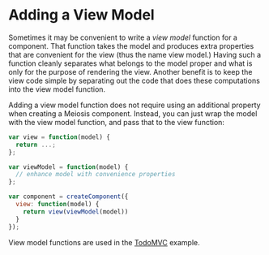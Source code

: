 # Adding a View Model

Sometimes it may be convenient to write a *view model* function for a component. That function takes the model and produces extra properties that are convenient for the view (thus the name view model.) Having such a function cleanly separates what belongs to the model proper and what is only for the purpose of rendering the view. Another benefit is to keep the view code simple by separating out the code that does these computations into the view model function.

Adding a view model function does not require using an additional property when creating a Meiosis component. Instead, you can just wrap the model with the view model function, and pass that to the view function:

```javascript
var view = function(model) {
  return ...;
};

var viewModel = function(model) {
  // enhance model with convenience properties
};

var component = createComponent({
  view: function(model) {
    return view(viewModel(model))
  }
});
```

View model functions are used in the [TodoMVC](https://github.com/foxdonut/meiosis-examples/tree/master/examples/todomvc) example.
